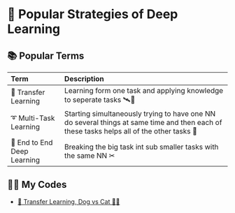 # 💄 Popular Strategies of Deep Learning

## 📚 Popular Terms

| Term | Description |
| :--- | :--- |
| 🚙 Transfer Learning | Learning form one task and applying knowledge to seperate tasks 🛰🚙 |
| ➰ Multi-Task Learning | Starting simultaneously trying to have one NN do several things at same time and then each of these tasks helps all of the other tasks 🚀 |
| 🏴 End to End Deep Learning | Breaking the big task int sub smaller tasks with the same NN ✂ |

## 👩‍💻 My Codes

* [🚙 Transfer Learning, Dog vs Cat 🐶🐱](https://github.com/asmaamirkhan/DeepLearningNotes/tree/d0407730020016c8266a89126fe2b0352304db52/5-DLStrategies/0-TransferLearningDogvsCat.ipynb)

